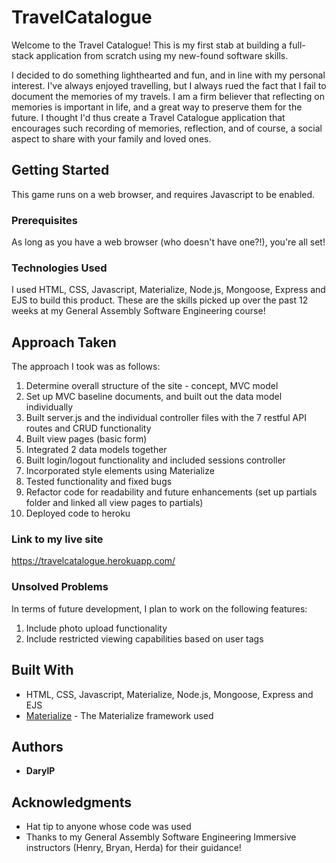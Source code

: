 # TravelCatalogue

Welcome to the Travel Catalogue! This is my first stab at building a full-stack application from scratch using my new-found software skills.

I decided to do something lighthearted and fun, and in line with my personal interest. I've always enjoyed travelling, but I always rued the fact that I fail to document the memories of my travels. I am a firm believer that reflecting on memories is important in life, and a great way to preserve them for the future. I thought I'd thus create a Travel Catalogue application that encourages such recording of memories, reflection, and of course, a social aspect to share with your family and loved ones.

## Getting Started

This game runs on a web browser, and requires Javascript to be enabled.

### Prerequisites

As long as you have a web browser (who doesn't have one?!), you're all set!

### Technologies Used

I used HTML, CSS, Javascript, Materialize, Node.js, Mongoose, Express and EJS to build this product. These are the skills picked up over the past 12 weeks at my General Assembly Software Engineering course!

## Approach Taken

The approach I took was as follows:

1. Determine overall structure of the site - concept, MVC model
2. Set up MVC baseline documents, and built out the data model individually
3. Built server.js and the individual controller files with the 7 restful API routes and CRUD functionality
4. Built view pages (basic form)
5. Integrated 2 data models together
6. Built login/logout functionality and included sessions controller
7. Incorporated style elements using Materialize
8. Tested functionality and fixed bugs
9. Refactor code for readability and future enhancements (set up partials folder and linked all view pages to partials)
10. Deployed code to heroku

### Link to my live site

https://travelcatalogue.herokuapp.com/

### Unsolved Problems

In terms of future development, I plan to work on the following features:

1. Include photo upload functionality
2. Include restricted viewing capabilities based on user tags

## Built With

- HTML, CSS, Javascript, Materialize, Node.js, Mongoose, Express and EJS
- [Materialize](http://materializecss.com) - The Materialize framework used

## Authors

- **DarylP**

## Acknowledgments

- Hat tip to anyone whose code was used
- Thanks to my General Assembly Software Engineering Immersive instructors (Henry, Bryan, Herda) for their guidance!
